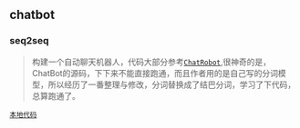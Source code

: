 ## chatbot

### seq2seq

> 构建一个自动聊天机器人，代码大部分参考[`ChatRobot`](https://github.com/shen1994/ChatRobot),很神奇的是，ChatBot的源码，下下来不能直接跑通，而且作者用的是自己写的分词模型，所以经历了一番整理与修改，分词替换成了结巴分词，学习了下代码，总算跑通了。

[`本地代码`](seq2seq_bot/)




